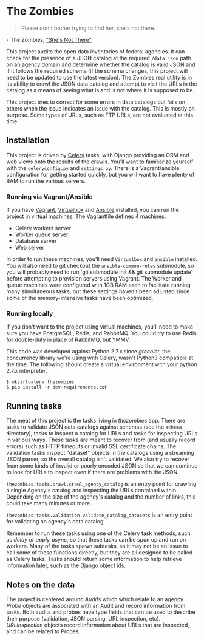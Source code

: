 The Zombies
==========

> Please don't bother trying to find her, she's not there.

\- The Zombies, ["She's Not There"](http://rock.genius.com/The-zombies-shes-not-there-lyrics)


This project audits the open data inventories of federal agencies. It can check for the presence of a JSON catalog at the required `/data.json` path on an agency domain and determine whether the catalog is valid JSON and if it follows the required schema (if the schema changes, this project will need to be updated to use the latest version). The Zombies real utility is in its ability to crawl the JSON data catalog and attempt to visit the URLs in the catalog as a means of seeing what is and is not where it is supposed to be.

This project tries to correct for some errors in data catalogs but fails on others when the issue indicates an issue with the catalog. This is mostly on purpose. Some types of URLs, such as FTP URLs, are not evaluated at this time.


## Installation

This project is driven by [Celery](http://www.celeryproject.org/) tasks, with Django providing an ORM and web views onto the results of the crawls. You'll want to familiarize yourself with the `celeryconfig.py` and `settings.py`. There is a Vagrant/ansible configuration for getting started quickly, but you will want to have plenty of RAM to run the various servers.

### Running via Vagrant/Ansible

If you have [Vagrant](https://www.vagrantup.com), [Virtualbox](https://www.virtualbox.org) and [Ansible](http://docs.ansible.com) installed, you can run the project in virtual machines. The Vagrantfile defines 4 machines:

- Celery workers server
- Worker queue server
- Database server
- Web server

In order to run these machines, you'll need `Virtualbox` and `ansible` installed.  You will also need to git checkout the `ansible-common-roles` submodule, so you will probably need to run 'git submodule init && git submodule update' before attempting to provision servers using Vagrant. The Worker and queue machines were configured with 1GB RAM each to facilitate running many simultaneous tasks, but these settings haven't been adjusted since some of the memory-intensive tasks have been optimized.

### Running locally

If you don't want to the project using virtual machines, you'll need to make sure you have PostgreSQL, Redis, and RabbitMQ. You could try to use Redis for double-duty in place of RabbitMQ, but YMMV.

This code was developed against Python 2.7.x since *greenlet*, the concurrency library we're using with Celery, wasn't Python3 compatible at the time. The following should create a virtual environment with your python 2.7.x interpreter.

```shell
$ mkvirtualenv thezombies
$ pip install -r dev-requirements.txt
```

## Running tasks

The meat of this project is the tasks living in *thezombies* app. There are tasks to validate JSON data catalogs against schemas (see the `schema` directory), tasks to inspect a catalog for URLs and tasks for inspecting URLs in various ways. These tasks are meant to recover from (and usually record errors) such as HTTP timeouts or invalid SSL certificate chains. The validation tasks inspect "dataset" objects in the catalogs using a streaming JSON parser, so the overall catalog isn't validated. We also try to recover from some kinds of invalid or poorly encoded JSON so that we can continue to look for URLs to inspect even if there are problems with the JSON.

`thezombies.tasks.crawl.crawl_agency_catalog` is an entry point for crawling a single Agency's catalog and inspecting the URLs contained within. Depending on the size of the agency's catalog and the number of links, this could take many minutes or more.

`thezombies.tasks.validation.validate_catalog_datasets` is an entry point for validating an agency's data catalog.

Remember to run these tasks using one of the Celery task methods, such as *delay* or *apply_async*, so that these tasks can be spun up and run on workers. Many of the tasks spawn subtasks, so it may not be an issue to call some of these functions directly, but they are all designed to be called as Celery tasks. Tasks should return some information to help retrieve information later, such as the Django object ids.

## Notes on the data

The project is centered around *Audits* which which relate to an agency. *Probe* objects are associated with an Audit and record information from tasks. Both audits and probes have type fields that can be used to describe their purpose (validation, JSON parsing, URL inspection, etc). *URLInspection* objects record information about URLs that are inspected, and can be related to Probes.
